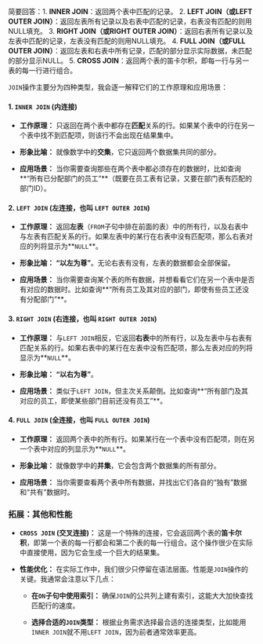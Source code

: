 简要回答：1. **INNER JOIN**：返回两个表中匹配的记录。
2. **LEFT JOIN（或LEFT OUTER JOIN）**：返回左表所有记录以及右表中匹配的记录，右表没有匹配的则用NULL填充。
3. **RIGHT JOIN（或RIGHT OUTER JOIN）**：返回右表所有记录以及左表中匹配的记录，左表没有匹配的则用NULL填充。
4. **FULL JOIN（或FULL OUTER JOIN）**：返回左表和右表中所有记录，匹配的部分显示实际数据，未匹配的部分显示NULL。
5. **CROSS JOIN**：返回两个表的笛卡尔积，即每一行与另一表的每一行进行组合。


`JOIN`操作主要分为四种类型，我会逐一解释它们的工作原理和应用场景：
#### 1. `INNER JOIN` (内连接)

- **工作原理：** 只返回在两个表中都存在**匹配**关系的行。如果某个表中的行在另一个表中找不到匹配项，则该行不会出现在结果集中。
    
- **形象比喻：** 就像数学中的**交集**，它只返回两个数据集共同的部分。
    
- **应用场景：** 当你需要查询那些在两个表中都必须存在的数据时，比如查询**“所有已分配部门的员工”**（既要在员工表有记录，又要在部门表有匹配的部门ID）。
    

#### 2. `LEFT JOIN` (左连接，也叫 `LEFT OUTER JOIN`)

- **工作原理：** 返回**左表**（`FROM`子句中排在前面的表）中的所有行，以及右表中与左表有匹配关系的行。如果左表中的某行在右表中没有匹配项，那么右表对应的列将显示为**`NULL`**。
    
- **形象比喻：** **“以左为尊”**。无论右表有没有，左表的数据都会全部保留。
    
- **应用场景：** 当你需要查询某个表的所有数据，并想看看它们在另一个表中是否有对应的数据时。比如查询**“所有员工及其对应的部门，即使有些员工还没有分配部门”**。
    

#### 3. `RIGHT JOIN` (右连接，也叫 `RIGHT OUTER JOIN`)

- **工作原理：** 与`LEFT JOIN`相反，它返回**右表**中的所有行，以及左表中与右表有匹配关系的行。如果右表中的某行在左表中没有匹配项，那么左表对应的列将显示为**`NULL`**。
    
- **形象比喻：** **“以右为尊”**。
    
- **应用场景：** 类似于`LEFT JOIN`，但主次关系颠倒。比如查询**“所有部门及其对应的员工，即使某些部门目前还没有员工”**。
    

#### 4. `FULL JOIN` (全连接，也叫 `FULL OUTER JOIN`)

- **工作原理：** 返回两个表中的所有行。如果某行在一个表中没有匹配项，则在另一个表中对应的列显示为**`NULL`**。
    
- **形象比喻：** 就像数学中的**并集**，它会包含两个数据集的所有部分。
    
- **应用场景：** 当你需要查看两个表中所有数据，并找出它们各自的“独有”数据和“共有”数据时。
    

### **拓展：其他和性能**

- **`CROSS JOIN` (交叉连接)：** 这是一个特殊的连接，它会返回两个表的**笛卡尔积**，即第一个表的每一行都会和第二个表的每一行组合。这个操作很少在实际中直接使用，因为它会生成一个巨大的结果集。
    
- **性能优化：** 在实际工作中，我们很少只停留在语法层面。性能是`JOIN`操作的关键。我通常会注意以下几点：
    
    - **在`ON`子句中使用索引：** 确保`JOIN`的公共列上建有索引，这能大大加快查找匹配行的速度。
        
    - **选择合适的`JOIN`类型：** 根据业务需求选择最合适的连接类型，比如能用`INNER JOIN`就不用`LEFT JOIN`，因为前者通常效率更高。